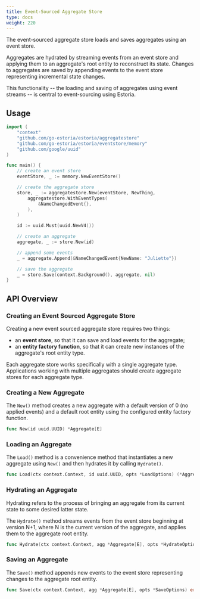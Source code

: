 ```yaml
---
title: Event-Sourced Aggregate Store
type: docs
weight: 220
---
```


The event-sourced aggregate store loads and saves aggregates using an event store.

Aggregates are hydrated by streaming events from an event store and applying them to an aggregate's root entity to reconstruct its state. Changes to aggregates are saved by appending events to the event store representing incremental state changes.

This functionality -- the loading and saving of aggregates using event streams -- is central to event-sourcing using Estoria.

## Usage

```go
import (
    "context"
    "github.com/go-estoria/estoria/aggregatestore"
    "github.com/go-estoria/estoria/eventstore/memory"
    "github.com/google/uuid"
)

func main() {
    // create an event store
    eventStore, _ := memory.NewEventStore()

    // create the aggregate store
    store, _ := aggregatestore.New(eventStore, NewThing,
        aggregatestore.WithEventTypes(
            &NameChangedEvent{},
        ),
    )

    id := uuid.Must(uuid.NewV4())

    // create an aggregate
    aggregate, _ := store.New(id)

    // append some events
    _ = aggregate.Append(&NameChangedEvent{NewName: "Juliette"})

    // save the aggregate
    _ = store.Save(context.Background(), aggregate, nil)
}
```

## API Overview

### Creating an Event Sourced Aggregate Store

Creating a new event sourced aggregate store requires two things:
- an **event store**, so that it can save and load events for the aggregate;
- an **entity factory function**, so that it can create new instances of the aggregate's root entity type.

Each aggregate store works specifically with a single aggregate type. Applications working with multiple aggregates should create aggregate stores for each aggregate type.

### Creating a New Aggregate

The `New()` method creates a new aggregate with a default version of 0 (no applied events) and a default root entity using the configured entity factory function.

```go
func New(id uuid.UUID) *Aggregate[E]
```

### Loading an Aggregate

The `Load()` method is a convenience method that instantiates a new aggregate using `New()` and then hydrates it by calling `Hydrate()`.

```go
func Load(ctx context.Context, id uuid.UUID, opts *LoadOptions) (*Aggregate[E], error)
```

### Hydrating an Aggregate

Hydrating refers to the process of bringing an aggregate from its current state to some desired latter state.

The `Hydrate()` method streams events from the event store beginning at version N+1, where N is the current version of the aggregate, and applies them to the aggregate root entity.

```go
func Hydrate(ctx context.Context, agg *Aggregate[E], opts *HydrateOptions) error
```

### Saving an Aggregate

The `Save()` method appends new events to the event store representing changes to the aggregate root entity.

```go
func Save(ctx context.Context, agg *Aggregate[E], opts *SaveOptions) error
```